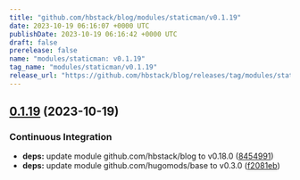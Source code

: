 ```yaml
---
title: "github.com/hbstack/blog/modules/staticman/v0.1.19"
date: 2023-10-19 06:16:07 +0000 UTC
publishDate: 2023-10-19 06:16:42 +0000 UTC
draft: false
prerelease: false
name: "modules/staticman: v0.1.19"
tag_name: "modules/staticman/v0.1.19"
release_url: "https://github.com/hbstack/blog/releases/tag/modules/staticman/v0.1.19"
---
```


## [0.1.19](https://github.com/hbstack/blog/compare/modules/staticman/v0.1.18...modules/staticman/v0.1.19) (2023-10-19)


### Continuous Integration

* **deps:** update module github.com/hbstack/blog to v0.18.0 ([8454991](https://github.com/hbstack/blog/commit/84549916c81e1169ddb29adc93446a7794b6af26))
* **deps:** update module github.com/hugomods/base to v0.3.0 ([f2081eb](https://github.com/hbstack/blog/commit/f2081eb1e0b3f8f607524d7febc533bc35b857fa))

